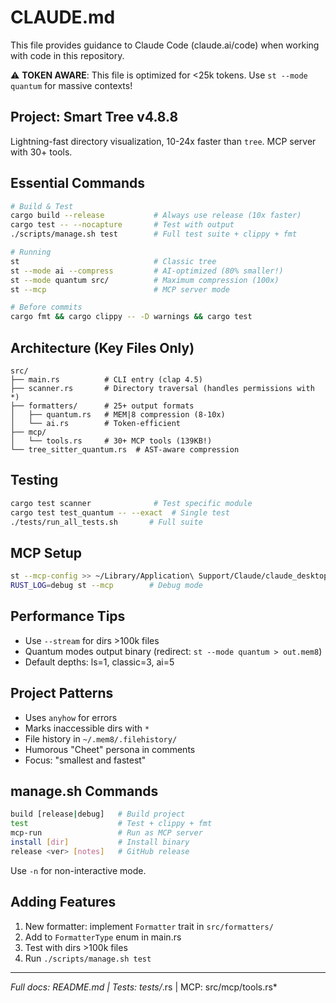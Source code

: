 # CLAUDE.md

This file provides guidance to Claude Code (claude.ai/code) when working with code in this repository.

⚠️ **TOKEN AWARE**: This file is optimized for <25k tokens. Use `st --mode quantum` for massive contexts!

## Project: Smart Tree v4.8.8
Lightning-fast directory visualization, 10-24x faster than `tree`. MCP server with 30+ tools.

## Essential Commands

```bash
# Build & Test
cargo build --release           # Always use release (10x faster)
cargo test -- --nocapture       # Test with output
./scripts/manage.sh test        # Full test suite + clippy + fmt

# Running
st                              # Classic tree
st --mode ai --compress         # AI-optimized (80% smaller!)
st --mode quantum src/          # Maximum compression (100x)
st --mcp                        # MCP server mode

# Before commits
cargo fmt && cargo clippy -- -D warnings && cargo test
```

## Architecture (Key Files Only)

```
src/
├── main.rs          # CLI entry (clap 4.5)
├── scanner.rs       # Directory traversal (handles permissions with *)
├── formatters/      # 25+ output formats
│   ├── quantum.rs   # MEM|8 compression (8-10x)
│   └── ai.rs        # Token-efficient
├── mcp/            
│   └── tools.rs     # 30+ MCP tools (139KB!)
└── tree_sitter_quantum.rs  # AST-aware compression
```

## Testing

```bash
cargo test scanner              # Test specific module
cargo test test_quantum -- --exact  # Single test
./tests/run_all_tests.sh       # Full suite
```

## MCP Setup

```bash
st --mcp-config >> ~/Library/Application\ Support/Claude/claude_desktop_config.json
RUST_LOG=debug st --mcp        # Debug mode
```

## Performance Tips

- Use `--stream` for dirs >100k files
- Quantum modes output binary (redirect: `st --mode quantum > out.mem8`)
- Default depths: ls=1, classic=3, ai=5

## Project Patterns

- Uses `anyhow` for errors
- Marks inaccessible dirs with `*`
- File history in `~/.mem8/.filehistory/`
- Humorous "Cheet" persona in comments
- Focus: "smallest and fastest"

## manage.sh Commands

```bash
build [release|debug]   # Build project
test                    # Test + clippy + fmt
mcp-run                 # Run as MCP server
install [dir]           # Install binary
release <ver> [notes]   # GitHub release
```

Use `-n` for non-interactive mode.

## Adding Features

1. New formatter: implement `Formatter` trait in `src/formatters/`
2. Add to `FormatterType` enum in main.rs
3. Test with dirs >100k files
4. Run `./scripts/manage.sh test`

---
*Full docs: README.md | Tests: tests/*.rs | MCP: src/mcp/tools.rs*